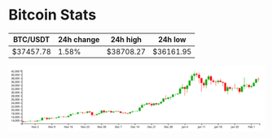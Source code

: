 # Bitcoin Stats

BTC/USDT|24h change|24h high|24h low|
|---|---|---|---|
|$37457.78|1.58%|$38708.27|$36161.95|

<img src="./chart.svg">
